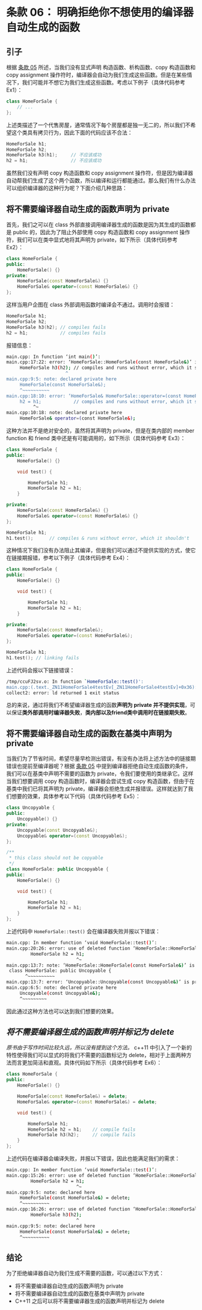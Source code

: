 # 条款 06： 明确拒绝你不想使用的编译器自动生成的函数

## 引子

根据 [条款 05](https://github.com/XiaotaoGuo/Effective-Cpp-Reading-Note/blob/master/2.ConstructorsDestructorsAndAssignmentOperation/05.KnowWhatFunctionsCppSilentlyWritesAndCalls.md) 所述，当我们没有显式声明 构造函数、析构函数、copy 构造函数和 copy assignment 操作符时，编译器会自动为我们生成这些函数。但是在某些情况下，我们可能并不想它为我们生成这些函数。考虑以下例子（具体代码参考 Ex1）：

```C++
class HomeForSale {
    // ...
};
```

上述类描述了一个代售房屋，通常情况下每个房屋都是独一无二的，所以我们不希望这个类具有拷贝行为，因此下面的代码应该不合法：

```C++
HomeForSale h1;
HomeForSale h2;
HomeForSale h3(h1);     // 不应该成功
h2 = h1;                // 不应该成功
```

虽然我们没有声明 copy 构造函数和 copy assignment 操作符，但是因为编译器自动帮我们生成了这个两个函数，所以编译和运行都能通过。那么我们有什么办法可以组织编译器的这种行为呢？下面介绍几种思路：

## 将不需要编译器自动生成的函数声明为 private

首先，我们之可以在 class 外部直接调用编译器生成的函数是因为其生成的函数都是 public 的，因此为了阻止外部使用 copy 构造函数和 copy assignment 操作符，我们可以在类中显式地将其声明为 private，如下所示（具体代码参考 Ex2）：

```C++
class HomeForSale {
public:
    HomeForSale() {}
private:
    HomeForSale(const HomeForSale&) {}
    HomeForSale& operator=(const HomeForSale&) {}
};
```

这样当用户企图在 class 外部调用函数时编译会不通过。调用时会报错：

```C++
HomeForSale h1;
HomeForSale h2;
HomeForSale h3(h2); // compiles fails
h2 = h1;            // compiles fails
```

报错信息：

```Bash
main.cpp: In function ‘int main()’:
main.cpp:17:22: error: ‘HomeForSale::HomeForSale(const HomeForSale&)’ is private within this context
     HomeForSale h3(h2); // compiles and runs without error, which it shouldn't
                      ^
main.cpp:9:5: note: declared private here
     HomeForSale(const HomeForSale&);
     ^~~~~~~~~~~
main.cpp:18:10: error: ‘HomeForSale& HomeForSale::operator=(const HomeForSale&)’ is private within this context
     h2 = h1;            // compiles and runs without error, which it shouldn't
          ^~
main.cpp:10:18: note: declared private here
     HomeForSale& operator=(const HomeForSale&);
```

这种方法并不是绝对安全的，虽然将其声明为 private，但是在类内部的 member function 和 friend 类中还是有可能调用的，如下所示（具体代码参考 Ex3）：

```C++
class HomeForSale {
public:
    HomeForSale() {}

    void test() {

        HomeForSale h1;
        HomeForSale h2 = h1;
    }

private:
    HomeForSale(const HomeForSale&) {}
    HomeForSale& operator=(const HomeForSale&) {}
};

HomeForSale h1;
h1.test();      // compiles & runs without error, which it shouldn't
```

这种情况下我们没有办法阻止其编译，但是我们可以通过不提供实现的方式，使它在链接期报错，参考以下例子（具体代码参考 Ex4）：

```C++
class HomeForSale {
public:
    HomeForSale() {}

    void test() {

        HomeForSale h1;
        HomeForSale h2 = h1;
    }

private:
    HomeForSale(const HomeForSale&);
    HomeForSale& operator=(const HomeForSale&);
};

HomeForSale h1;
h1.test(); // linking fails
```

上述代码会报以下链接错误：

```Bash
/tmp/ccuFJ2sv.o: In function `HomeForSale::test()':
main.cpp:(.text._ZN11HomeForSale4testEv[_ZN11HomeForSale4testEv]+0x36): undefined reference to `HomeForSale::HomeForSale(HomeForSale const&)'
collect2: error: ld returned 1 exit status
```

总的来说，通过将我们不希望编译器生成的函数**声明为 private 并不提供实现**，可以保证**类外部调用时编译器失败**，**类内部以及friend类中调用时在链接期失败**。

## 将不需要编译器自动生成的函数在基类中声明为 private

当我们为了节省时间，希望尽量早检测出错误，有没有办法将上述方法中的链接期错误也提前至编译器呢？根据 [条款 05](https://github.com/XiaotaoGuo/Effective-Cpp-Reading-Note/blob/master/2.ConstructorsDestructorsAndAssignmentOperation/05.KnowWhatFunctionsCppSilentlyWritesAndCalls.md#copy-assignment-%E6%93%8D%E4%BD%9C%E7%AC%A6) 中提到编译器拒绝自动生成函数的条件，我们可以在基类中声明不需要的函数为 private，令我们要使用的类继承它。这样当我们想要调用 copy 构造函数时，编译器会尝试生成 copy 构造函数，但由于在基类中我们已将其声明为 private，编译器会拒绝生成并报错误。这样就达到了我们想要的效果，具体参考以下代码（具体代码参考 Ex5）：

```C++
class Uncopyable {
public:
    Uncopyable() {}
private:
    Uncopyable(const Uncopyable&);
    Uncopyable& operator=(const Uncopyable&);
};

/**
 * this class should not be copyable
 */
class HomeForSale: public Uncopyable {
public:
    HomeForSale() {}

    void test() {

        HomeForSale h1;
        HomeForSale h2 = h1;
    }
};
```

上述代码中 `HomeForSale::test()` 会在编译器失败并报以下错误：

```Bash
main.cpp: In member function ‘void HomeForSale::test()’:
main.cpp:20:26: error: use of deleted function ‘HomeForSale::HomeForSale(const HomeForSale&)’
         HomeForSale h2 = h1;
                          ^~
main.cpp:13:7: note: ‘HomeForSale::HomeForSale(const HomeForSale&)’ is implicitly deleted because the default definition would be ill-formed:
 class HomeForSale: public Uncopyable {
       ^~~~~~~~~~~
main.cpp:13:7: error: ‘Uncopyable::Uncopyable(const Uncopyable&)’ is private within this context
main.cpp:6:5: note: declared private here
     Uncopyable(const Uncopyable&);
     ^~~~~~~~~~
```

因此通过这种方法也可以达到我们想要的效果。

## *将不需要编译器生成的函数声明并标记为 delete*

*原书由于写作时间比较久远，所以没有提到这个方法。* c++11 中引入了一个新的特性使得我们可以显式的将我们不需要的函数标记为 delete，相对于上面两种方法而言更加简洁和直观。具体代码如下所示（具体代码参考 Ex6）：

```C++
class HomeForSale {
public:
    HomeForSale() {}

    HomeForSale(const HomeForSale&) = delete;
    HomeForSale& operator=(const HomeForSale&) = delete;

    void test() {

        HomeForSale h1;
        HomeForSale h2 = h1;    // compile fails
        HomeForSale h3(h2);     // compile fails
    }
};
```

上述代码在编译器会编译失败，并报以下错误，因此也能满足我们的需求：

```Bash
main.cpp: In member function ‘void HomeForSale::test()’:
main.cpp:15:26: error: use of deleted function ‘HomeForSale::HomeForSale(const HomeForSale&)’
         HomeForSale h2 = h1;
                          ^~
main.cpp:9:5: note: declared here
     HomeForSale(const HomeForSale&) = delete;
     ^~~~~~~~~~~
main.cpp:16:26: error: use of deleted function ‘HomeForSale::HomeForSale(const HomeForSale&)’
         HomeForSale h3(h2);
                          ^
main.cpp:9:5: note: declared here
     HomeForSale(const HomeForSale&) = delete;
     ^~~~~~~~~~~
```

## 结论

为了拒绝编译器自动为我们生成不需要的函数，可以通过以下方式：

* 将不需要编译器自动生成的函数声明为 private
* 将不需要编译器自动生成的函数在基类中声明为 private
* C++11 之后可以将不需要编译器生成的函数声明并标记为 delete
